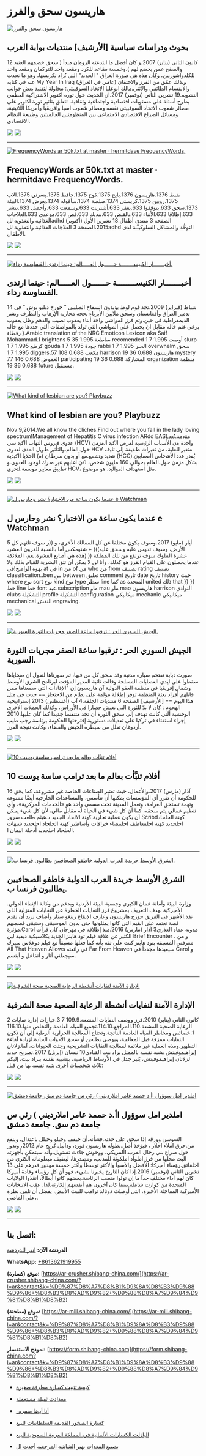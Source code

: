 # هاريسون سحق والفرز

<a href="https://swt.shibang-china.com/?l=ar&img&k=%D9%87%D8%A7%D8%B1%D9%8A%D8%B3%D9%88%D9%86+%D8%B3%D8%AD%D9%82+%D9%88%D8%A7%D9%84%D9%81%D8%B1%D8%B2" target="_blank">![هاريسون سحق والفرز](http://static.shibang-china.com/all-800x300/41.jpg)</a>

## بحوث ودراسات سياسية [الأرشيف] منتديات بوابة العرب
12 كانون الثاني (يناير) 2007.و كان أفضل ما ابتدعته الرومان مبدأ ( سحق خصمهم العنيد والصفح عمن يخضع لهم ).وخمسة مقاعد للكرد ومقعد واحد للتركمان ومقعد واحد للكلدوآشوريين، وكأن هذه هي صورة العراق &quot; الجديد&quot; التي يُراد تكريسها، وهو ما تحدث عنه في كتابه My Year In Iraq (عامي في العراق) وبذلك عمّق من الفرز والاحتقان والانقسام الطائفي والاثني.مالك ابوعليا الاتحاد السوفييتي: محاولة لتفنيد بعض جوانب التشويه.19 تشرين الثاني (نوفمبر) 2017.ان الحديث حول ثورة اكتوبر الاشتراكية العظمى يطرح أسئلة على مستويات اقتصادية واجتماعية وثقافية، تتعلق بتأثير ثورة اكتوبر على مصائر شعوب الاتحاد السوفييتي نفسه ومصائر شعوب اسيا وافريقيا وأمريكا اللاتينية، ومسائل الصراع الاقتصادي الاجتماعي بين المنظومتين العالميتين وطبيعة النظام الاقتصادي.


<a href="https://whatsapp.shibangsoft.com/WhatsApp.php" target="_blank" title="WhatsApp">![](http://static.shibang-china.com/icon/whatsapp.png)</a> <a href="https://swt.shibang-china.com/?l=ar&icon&k=%D9%87%D8%A7%D8%B1%D9%8A%D8%B3%D9%88%D9%86+%D8%B3%D8%AD%D9%82+%D9%88%D8%A7%D9%84%D9%81%D8%B1%D8%B2" target="_blank">![](http://static.shibang-china.com/icon/chat-ar.png)</a>

---

<a href="https://swt.shibang-china.com/?l=ar&img&k=%D9%87%D8%A7%D8%B1%D9%8A%D8%B3%D9%88%D9%86+%D8%B3%D8%AD%D9%82+%D9%88%D8%A7%D9%84%D9%81%D8%B1%D8%B2" target="_blank">![FrequencyWords ar 50k.txt at master · hermitdave FrequencyWords.](http://static.shibang-china.com/all-800x300/78.jpg)</a>

## FrequencyWords ar 50k.txt at master · hermitdave FrequencyWords.
ضبط 1376.هاريسون 1376.بايج 1375.كوخ 1375.حافظ 1375.يسرني 1375.الاب 1375.روبين 1375.كريستي 1374.صلصة 1374.سأقوله 1374.بعرض 1374.البيئة 1373.سحق 633.يتوقفوا 633.يغفر 633.أشتريت 633.وسمعت 633.وأحصل 633.تنشر 633.إطلاقا 633.الأنباء 633.بالقبض 633.بيديك 633.قص 633.موعدي 633.العلاجات الغذائية والتغذوية للadhd الصفحة 3 منتدى أطفال.18 تشرين الأول (أكتوبر) 2015.الصفحة 3 العلاجات الغذائية والتغذوية للadhd التوحُّد والمشاكل السلوكيـَّـة لدى الأطفال.


<a href="https://whatsapp.shibangsoft.com/WhatsApp.php" target="_blank" title="WhatsApp">![](http://static.shibang-china.com/icon/whatsapp.png)</a> <a href="https://swt.shibang-china.com/?l=ar&icon&k=%D9%87%D8%A7%D8%B1%D9%8A%D8%B3%D9%88%D9%86+%D8%B3%D8%AD%D9%82+%D9%88%D8%A7%D9%84%D9%81%D8%B1%D8%B2" target="_blank">![](http://static.shibang-china.com/icon/chat-ar.png)</a>

---

<a href="https://swt.shibang-china.com/?l=ar&img&k=%D9%87%D8%A7%D8%B1%D9%8A%D8%B3%D9%88%D9%86+%D8%B3%D8%AD%D9%82+%D9%88%D8%A7%D9%84%D9%81%D8%B1%D8%B2" target="_blank">![أخبـــــــار الكنيســــــــة حــــــول العـــــالم: حينما ارتدى القساوسة رداء.](http://static.shibang-china.com/all-800x300/182.jpg)</a>

## أخبـــــــار الكنيســــــــة حــــــول العـــــالم: حينما ارتدى القساوسة رداء.
14 شباط (فبراير) 2009.تجد قوم لوط يؤيدون السفاح الصليبى ” جورج دبليو بوش ” فى تدمير العراق وأفغانستان وسحق ملايين الأبرياء بحجة محاربة الإرهاب والتطرف ونشر الديمقراطية فى حين.وتم فرز المواشي واخذ أبناء يعقوب نصيب والدهم وظل يعقوب يرعى غنم خاله مقابل ان يحصل على المواشي التي تولد بالمواصفات التي حددها مع خاله { رقطاء.Arabic translation of the NRC Emoticon Lexicon aka Saif Mohammad.1 brightens ساطعة 1.995 35 5 recomended أوصت 1.995 7 1 slurp كرطع 1.995 7 1 gouda جودة 1.995 7 1 rabbi الحبر 1.995 7 1 overwhelm سحق 1.995 7 1 diggers.مكعب 0.688 108 57 harrison هاريسون 0.688 36 19 mystery الغموض 0.688 146 77 participating المشاركة 0.688 36 19 organization منظمة 0.688 36 19 future مستقبل.


<a href="https://whatsapp.shibangsoft.com/WhatsApp.php" target="_blank" title="WhatsApp">![](http://static.shibang-china.com/icon/whatsapp.png)</a> <a href="https://swt.shibang-china.com/?l=ar&icon&k=%D9%87%D8%A7%D8%B1%D9%8A%D8%B3%D9%88%D9%86+%D8%B3%D8%AD%D9%82+%D9%88%D8%A7%D9%84%D9%81%D8%B1%D8%B2" target="_blank">![](http://static.shibang-china.com/icon/chat-ar.png)</a>

---

<a href="https://swt.shibang-china.com/?l=ar&img&k=%D9%87%D8%A7%D8%B1%D9%8A%D8%B3%D9%88%D9%86+%D8%B3%D8%AD%D9%82+%D9%88%D8%A7%D9%84%D9%81%D8%B1%D8%B2" target="_blank">![What kind of lesbian are you? Playbuzz](http://static.shibang-china.com/all-800x300/268.jpg)</a>

## What kind of lesbian are you? Playbuzz
Nov 9,2014.We all know the cliches.Find out where you fall in the lady loving spectrum!Management of Hepatitis C virus infection ARdd EASLﻣﻘﺩﻣﺔ.ﺗُﻌﺩ ﻋﺩﻭﻯ ﻓﻳﺭﻭﺱ ﺍﻟﺗﻬﺎﺏ ﺍﻟﻛﺑﺩ ﺳﻲ (HCV) ﻭﺍﺣﺩﺓ ﻣﻥ ﺍﻷﺳﺑﺎﺏ ﺍﻟﺭﺋﻳﺳﻳﺔ ﻟﻣﺭﺽ ﺍﻟﻛﺑﺩ ﺍﻟﻣﺯﻣﻥ ﺣﻭﻝ.ﺍﻟﻌﺎﻟﻡ.ﻭﺍﻟﺗﺄﺛﻳﺭ ﻁﻭﻳﻝ ﺍﻟﻣﺩﻯ ﻟﻌﺩﻭﻯ HCV ﻣﺗﻐﻳﺭ ﻟﻠﻐﺎﻳﺔ، ﻣﻥ ﺗﻐﻳﺭﺍﺕ ﻁﻔﻳﻔﺔ ﺇﻟﻰ ﺗﻠﻳﻑ ﺷﺩﻳﺩ ﻭﺗﺷﻣﻊ.ﻣﻊ ﺃﻭ ﺑﺩﻭﻥ ﺳﺭﻁﺎﻥ (ﺓ) ﺍﻟﺧﻼﻳﺎ ﺍﻟﻛﺑﺩﻳﺔ (HCC).ﻳُﻘﺩﺭ ﻋﺩﺩ ﺍﻷﺷﺧﺎﺹ ﺍﻟﻣﺻﺎﺑﻳﻥ ﺑﺷﻛﻝ ﻣﺯﻣﻥ ﺣﻭﻝ.ﺍﻟﻌﺎﻟﻡ ﺑﺣﻭﺍﻟﻲ 160 ﻣﻠﻳﻭﻥ ﺷﺧﺹ، ﻟﻛﻥ ﺃﻏﻠﺑﻬﻡ ﻏﻳﺭ ﻣﺩﺭﻙ ﻟﻭﺟﻭﺩ ﺍﻟﻌﺩﻭﻯ.ﻭ ﺗﻁﻳﺑﻕ ﻣﻌﺎﻳﻳﺭ ﻣﻭﺳﻌﺔ.ﻟﺗﺣﺭﻱ HCV، ﻣﺛﻝ ﺍﺳﺗﻬﺩﺍﻑ ﺍﻟﻣﻭﺍﻟﻳﺩ، ﻫﻭ ﻣﻭﺿﻭﻉ.


<a href="https://whatsapp.shibangsoft.com/WhatsApp.php" target="_blank" title="WhatsApp">![](http://static.shibang-china.com/icon/whatsapp.png)</a> <a href="https://swt.shibang-china.com/?l=ar&icon&k=%D9%87%D8%A7%D8%B1%D9%8A%D8%B3%D9%88%D9%86+%D8%B3%D8%AD%D9%82+%D9%88%D8%A7%D9%84%D9%81%D8%B1%D8%B2" target="_blank">![](http://static.shibang-china.com/icon/chat-ar.png)</a>

---

<a href="https://swt.shibang-china.com/?l=ar&img&k=%D9%87%D8%A7%D8%B1%D9%8A%D8%B3%D9%88%D9%86+%D8%B3%D8%AD%D9%82+%D9%88%D8%A7%D9%84%D9%81%D8%B1%D8%B2" target="_blank">![عندما يكون ساعة من الاختبار؟ نشر وحارس ل e Watchman](http://static.shibang-china.com/all-800x300/808.jpg)</a>

## عندما يكون ساعة من الاختبار؟ نشر وحارس ل e Watchman
5 أيار (مايو) 2017.وسوف يكون مختلفا عن كل الممالك الأخرى، و ((ر سوف تلتهم كل الأرض، وسوف تدوس عليه وسحق عليه))) + شنومكس أما بالنسبة للقرون العشر، عشرة الملوك سوف ترتفع من تلك المملكة (( (هذه هي أصابع العشرة.نعم، الملائكة عندما يحصلون على القيام الفرز هو كذلك، وأنا لن لا يمكن أن تثق البشرية للقيام بذلك ولا يهوه الواضح!في at في in من of من who من from تصنيف rating تصنيف classification..ben بين between تعليق comment تاريخ date تاريخ history حيث where نوع sort نوع kind نوع type سطر line كما as المتحدة united ذلك that }} }} خط line خط font عبد.subscription ماو mau ماو mao هاريسون harrison النوادي clubs التشكيلة profile التشكيلة configuration ميكانيكي mechanic ميكانيكي mechanical النقش engraving.


<a href="https://whatsapp.shibangsoft.com/WhatsApp.php" target="_blank" title="WhatsApp">![](http://static.shibang-china.com/icon/whatsapp.png)</a> <a href="https://swt.shibang-china.com/?l=ar&icon&k=%D9%87%D8%A7%D8%B1%D9%8A%D8%B3%D9%88%D9%86+%D8%B3%D8%AD%D9%82+%D9%88%D8%A7%D9%84%D9%81%D8%B1%D8%B2" target="_blank">![](http://static.shibang-china.com/icon/chat-ar.png)</a>

---

<a href="https://swt.shibang-china.com/?l=ar&img&k=%D9%87%D8%A7%D8%B1%D9%8A%D8%B3%D9%88%D9%86+%D8%B3%D8%AD%D9%82+%D9%88%D8%A7%D9%84%D9%81%D8%B1%D8%B2" target="_blank">![الجيش السوري الحر : ترقبوا ساعة الصفر مجريات الثورة السورية.](http://static.shibang-china.com/all-800x300/1504.jpg)</a>

## الجيش السوري الحر : ترقبوا ساعة الصفر مجريات الثورة السورية.
صورت دبابة تقتحم سيارة مدنية وقد سحق كل من فيها، ثم صورناها لنقول ان ضحاياها سقطوا على ايدي العصابات المسلحة.وقالت نائبة المدير المؤقت لبرنامج الشرق الأوسط وشمال إفريقيا في منظمة العفو الدولية آن هاريسون إن &quot;الإفادات التي سمعناها ممن قابلهم أفراد بعثة المنظمة توفر إطلالة مؤلمة على نظام من الاحتجاز.== حدث في مثل هذا اليوم == [الأرشيف] الصفحة 6 منتديات الجلفة.4 آب (أغسطس) 2013.إستراتيجية الهجوم : كان لا بدّ للثورة التي تعيش حصارا في الأوراس، وكذلك الحملات الأخرى الوحشية التي كانت تهدف إلى سحق الثورة أن تجد متنفسا جديدا كما كان عليها.2010 إجراء استفتاء في تركيا على تعديلات دستورية إقترحتها الحكومة برئاسة رجب طيب أردوغان تقلل من سيطرة الجيش والقضاء، وكانت نتيجة الفرز.


<a href="https://whatsapp.shibangsoft.com/WhatsApp.php" target="_blank" title="WhatsApp">![](http://static.shibang-china.com/icon/whatsapp.png)</a> <a href="https://swt.shibang-china.com/?l=ar&icon&k=%D9%87%D8%A7%D8%B1%D9%8A%D8%B3%D9%88%D9%86+%D8%B3%D8%AD%D9%82+%D9%88%D8%A7%D9%84%D9%81%D8%B1%D8%B2" target="_blank">![](http://static.shibang-china.com/icon/chat-ar.png)</a>

---

<a href="https://swt.shibang-china.com/?l=ar&img&k=%D9%87%D8%A7%D8%B1%D9%8A%D8%B3%D9%88%D9%86+%D8%B3%D8%AD%D9%82+%D9%88%D8%A7%D9%84%D9%81%D8%B1%D8%B2" target="_blank">![10 أفلام تنبَّأت بعالم ما بعد ترامب ساسة بوست](http://static.shibang-china.com/all-800x300/282.jpg)</a>

## 10 أفلام تنبَّأت بعالم ما بعد ترامب ساسة بوست
16 آذار (مارس) 2017.والأعمال، حيث تعتبر الصناعات الخاصة غير مشروعة، كما يحق للحكومة أن تقرر أي المؤسسات يمكنها أن تتأسس، والمساعدات الخارجية أيضًا ممنوعة وتهمة تستحق الغرامة، وتعمل المدينة تحت مسمى واحد هو «الخدمات المركزية»، وأي تنظيم عمالي يتم سحقه، كما أن كل شيء في الحياة له مقابل مالي، لأن كل شيء يمكن أن يكون عملية تجارية.كهنة الالحاد الجديد د.هيثم طلعت سرور Scribdكهنة الحلحاد احلجديد كهنة احلمعاطف احلبيضاء خرافات وأساطير كهنة الحلحاد احلجديد شبهات الحلحاد احلجديد أدحلة اليمان ا.


<a href="https://whatsapp.shibangsoft.com/WhatsApp.php" target="_blank" title="WhatsApp">![](http://static.shibang-china.com/icon/whatsapp.png)</a> <a href="https://swt.shibang-china.com/?l=ar&icon&k=%D9%87%D8%A7%D8%B1%D9%8A%D8%B3%D9%88%D9%86+%D8%B3%D8%AD%D9%82+%D9%88%D8%A7%D9%84%D9%81%D8%B1%D8%B2" target="_blank">![](http://static.shibang-china.com/icon/chat-ar.png)</a>

---

<a href="https://swt.shibang-china.com/?l=ar&img&k=%D9%87%D8%A7%D8%B1%D9%8A%D8%B3%D9%88%D9%86+%D8%B3%D8%AD%D9%82+%D9%88%D8%A7%D9%84%D9%81%D8%B1%D8%B2" target="_blank">![الشرق الأوسط جريدة العرب الدولية خاطفو الصحافيين يطالبون فرنسا ب.](http://static.shibang-china.com/all-800x300/69.jpg)</a>

## الشرق الأوسط جريدة العرب الدولية خاطفو الصحافيين يطالبون فرنسا ب.
.وزارة البيئة وأمانة عمان الكبرى وجمعية البيئة الأردنية وبدعم من وكالة الإنماء الدولي الأميركية بهدف التعريف بمشروع فرز النفايات الخطرة عن النفايات المنزلية الذي نفذ.الأشهر في الفريق جورج هاريسون وعازف الإيقاع رينغو ستار وأضاف نريد أن نقدم قصة تعتمد على القيم التي كانوا يمثلونها حتى بدون الموسيقى وستبقى قصصهم مؤثرة.Carol مدونة عماد العذري3 آذار (مارس) 2016.منذ إطلاقه في مهرجان كان قرأت الكثير عن علاقة فيلم تود هاينز الجديد بكلاسيكية ديفيد لين Brief Encounter ، و من معرفتي المسبقة بتود هاينز كنت على ثقة بأنه كما فعلها مسبقاً مع فيلم دوغلاس سيرك All That Heaven Allows في رائعته Far From Heaven سيعيدها مجدداً في Carol و سيجعلني أثار و أتفاعل و أبتسم.


<a href="https://whatsapp.shibangsoft.com/WhatsApp.php" target="_blank" title="WhatsApp">![](http://static.shibang-china.com/icon/whatsapp.png)</a> <a href="https://swt.shibang-china.com/?l=ar&icon&k=%D9%87%D8%A7%D8%B1%D9%8A%D8%B3%D9%88%D9%86+%D8%B3%D8%AD%D9%82+%D9%88%D8%A7%D9%84%D9%81%D8%B1%D8%B2" target="_blank">![](http://static.shibang-china.com/icon/chat-ar.png)</a>

---

<a href="https://swt.shibang-china.com/?l=ar&img&k=%D9%87%D8%A7%D8%B1%D9%8A%D8%B3%D9%88%D9%86+%D8%B3%D8%AD%D9%82+%D9%88%D8%A7%D9%84%D9%81%D8%B1%D8%B2" target="_blank">![اﻹدارة اﻵﻣﻨﺔ ﻟﻨﻔﺎﻳﺎت أﻧﺸﻄﺔ اﻟﺮﻋﺎﻳﺔ اﻟﺼﺤﻴﺔ صحة الشرقية](http://static.shibang-china.com/all-800x300/616.jpg)</a>

## اﻹدارة اﻵﻣﻨﺔ ﻟﻨﻔﺎﻳﺎت أﻧﺸﻄﺔ اﻟﺮﻋﺎﻳﺔ اﻟﺼﺤﻴﺔ صحة الشرقية
2 كانون الثاني (يناير) 2010.ﻓﺮز ووﺻﻒ اﻟﻨﻔﺎﻳﺎت اﻟﻤﺸﻌﺔ.109.9 7 3.ﺧﻴﺎرات إدارة ﻧﻔﺎﻳﺎت اﻟﺮﻋﺎﻳﺔ اﻟﺼﺤﻴﺔ اﻟﻤﺸﻌﺔ.110.اﻟﻤﺮاﺟﻊ.114.10.ﺗﺠﻤﻴﻊ اﻟﻤﻴﺎﻩ اﻟﻌﺎدﻣﺔ واﻟﺘﺨﻠﺺ ﻣﻨﻬﺎ.116.10 1.ﺧﺼﺎﺋﺺ وﻣﺨﺎﻃﺮ اﻟﻤﻴﺎﻩ اﻟﻌﺎدﻣﺔ اﻟﻨﺎﺗﺠﺔ.وﺗﺤﺘﺎج اﻟﻤﻌﺎﻟﺠﺔ اﻟﺤﺮارﻳﺔ اﻟﺮﻃﺒﺔ إﻟﻰ أن ﺗﻜﻮن اﻟﻨﻔﺎﻳﺎت ﻣﻤﺰﻗﺔ ﻗﺒﻞ اﻟﻤﻌﺎﻟﺠﺔ، وﻳﻮﺻﻰ ﺑﻄ.ﺤﻦ أو ﺳﺤﻖ اﻷدوات اﻟﺤﺎدة.ﻟﺰﻳﺎدة آﻔﺎءة اﻟﺘﻄﻬﻴﺮ.وهﺬﻩ اﻟﻌﻤﻠﻴﺔ ﻏﻴﺮ ﻣﻼﺋﻤﺔ ﻟﻤﻌﺎﻟﺠﺔ اﻟﻨﻔﺎﻳﺎت اﻟﺘﺸﺮﻳﺤﻴﺔ وﺟﺜﺚ اﻟﺤﻴﻮاﻧﺎت، آﻤﺎ.زلاتان إبراهيموفيتش يشبه نفسه بالممثل براد بيت القيادي10 نيسان (إبريل) 2017.تصريح جديد لزلاتان إبراهيموفيتش، يُثير جدل في الأوساط الرياضية، بتشبيه نفسه ببراد بيت، إليكم ثلاث شخصيات أخرى شبه نفسه بها من قبل:


<a href="https://whatsapp.shibangsoft.com/WhatsApp.php" target="_blank" title="WhatsApp">![](http://static.shibang-china.com/icon/whatsapp.png)</a> <a href="https://swt.shibang-china.com/?l=ar&icon&k=%D9%87%D8%A7%D8%B1%D9%8A%D8%B3%D9%88%D9%86+%D8%B3%D8%AD%D9%82+%D9%88%D8%A7%D9%84%D9%81%D8%B1%D8%B2" target="_blank">![](http://static.shibang-china.com/icon/chat-ar.png)</a>

---

<a href="https://swt.shibang-china.com/?l=ar&img&k=%D9%87%D8%A7%D8%B1%D9%8A%D8%B3%D9%88%D9%86+%D8%B3%D8%AD%D9%82+%D9%88%D8%A7%D9%84%D9%81%D8%B1%D8%B2" target="_blank">![املدير امل سوؤول اأ.د حممد عامر املارديني ) رئي س جامعة دم سق. جامعة دمشق](http://static.shibang-china.com/all-800x300/787.jpg)</a>

## املدير امل سوؤول اأ.د حممد عامر املارديني ) رئي س جامعة دم سق. جامعة دمشق
السوسن وورقه إذا سحق على حدته.فشأنه.أن جيفف وجيلو وحيلل باعتدال، وينفع من.حرق املاء احلار ، فيؤخذ أصل.بطولة هاريسون فورد، ودانيل كريج عام.2012، وتدور حول صراع بني رجال الغرب.األمريكي، ووحوش جاءت تستويل.وأنه سيتمكن بأجهزته اليت محلها من فرز.املواد املكونة للمذنب، ومصدرها، ليضيف.مبعلوماته الكثري من احلقائق.رؤساء أميركا: الأفضل والأسوأ والأكثر توسطاً وأكثر خمسة مهدور قدرهم على.13 تشرين الثاني (نوفمبر) 2016.إذا كان التاريخ يخبرنا بشيء، فهو أن كل رؤساء وقادة أميركا كان لهم أداء مختلف جداً ما إن تولوا منصب الرئاسة.بعضهم كانوا أبطالاً، أنقذوا الولايات المتحدة من كوارث شاملة.بينما كان آخرون هم أنفسهم الكارثة.لذا، عقب الانتخابات الأميركية المفاجئة الأخيرة، التي أوصلت دونالد ترامب للبيت الأبيض، يفضل أن نلقي نظرة على الماضي،.


<a href="https://whatsapp.shibangsoft.com/WhatsApp.php" target="_blank" title="WhatsApp">![](http://static.shibang-china.com/icon/whatsapp.png)</a> <a href="https://swt.shibang-china.com/?l=ar&icon&k=%D9%87%D8%A7%D8%B1%D9%8A%D8%B3%D9%88%D9%86+%D8%B3%D8%AD%D9%82+%D9%88%D8%A7%D9%84%D9%81%D8%B1%D8%B2" target="_blank">![](http://static.shibang-china.com/icon/chat-ar.png)</a>

---
## اتصل بنا:

**الدردشة الآن:** [انقر للدردشة](https://swt.shibang-china.com?l=ar&contact&k=%D9%87%D8%A7%D8%B1%D9%8A%D8%B3%D9%88%D9%86+%D8%B3%D8%AD%D9%82+%D9%88%D8%A7%D9%84%D9%81%D8%B1%D8%B2)

**WhatsApp:**  [+8613621919955](https://whatsapp.shibangsoft.com/WhatsApp.php)

**موقع (كسارة):** [https://ar-crusher.shibang-china.com/](https://ar-crusher.shibang-china.com/?l=ar&contact&k=%D9%87%D8%A7%D8%B1%D9%8A%D8%B3%D9%88%D9%86+%D8%B3%D8%AD%D9%82+%D9%88%D8%A7%D9%84%D9%81%D8%B1%D8%B2)

**موقع (مطحنة):** [https://ar-mill.shibang-china.com/](https://ar-mill.shibang-china.com/?l=ar&contact&k=%D9%87%D8%A7%D8%B1%D9%8A%D8%B3%D9%88%D9%86+%D8%B3%D8%AD%D9%82+%D9%88%D8%A7%D9%84%D9%81%D8%B1%D8%B2)

**نموذج الاستفسار:** [https://form.shibang-china.com](https://form.shibang-china.com?l=ar&contact&k=%D9%87%D8%A7%D8%B1%D9%8A%D8%B3%D9%88%D9%86+%D8%B3%D8%AD%D9%82+%D9%88%D8%A7%D9%84%D9%81%D8%B1%D8%B2)

* [كيفية تثبيت كسارة مطرقة صغيرة](../24/%D9%83%D9%8A%D9%81%D9%8A%D8%A9%20%D8%AA%D8%AB%D8%A8%D9%8A%D8%AA%20%D9%83%D8%B3%D8%A7%D8%B1%D8%A9%20%D9%85%D8%B7%D8%B1%D9%82%D8%A9%20%D8%B5%D8%BA%D9%8A%D8%B1%D8%A9.md)

* [معدادت ثقيلة مستعملة](../21/%D9%85%D8%B9%D8%AF%D8%A7%D8%AF%D8%AA%20%D8%AB%D9%82%D9%8A%D9%84%D8%A9%20%D9%85%D8%B3%D8%AA%D8%B9%D9%85%D9%84%D8%A9.md)

* [أنا أيضا مسرور](../23/%D8%A3%D9%86%D8%A7%20%D8%A3%D9%8A%D8%B6%D8%A7%20%D9%85%D8%B3%D8%B1%D9%88%D8%B1.md)

* [كسارة الصخور القديمة السلطانيات للبيع](../23/%D9%83%D8%B3%D8%A7%D8%B1%D8%A9%20%D8%A7%D9%84%D8%B5%D8%AE%D9%88%D8%B1%20%D8%A7%D9%84%D9%82%D8%AF%D9%8A%D9%85%D8%A9%20%D8%A7%D9%84%D8%B3%D9%84%D8%B7%D8%A7%D9%86%D9%8A%D8%A7%D8%AA%20%D9%84%D9%84%D8%A8%D9%8A%D8%B9.md)

* [البازلت الكسارات الألمانية في المملكة العربية السعودية للبيع](../22/%D8%A7%D9%84%D8%A8%D8%A7%D8%B2%D9%84%D8%AA%20%D8%A7%D9%84%D9%83%D8%B3%D8%A7%D8%B1%D8%A7%D8%AA%20%D8%A7%D9%84%D8%A3%D9%84%D9%85%D8%A7%D9%86%D9%8A%D8%A9%20%D9%81%D9%8A%20%D8%A7%D9%84%D9%85%D9%85%D9%84%D9%83%D8%A9%20%D8%A7%D9%84%D8%B9%D8%B1%D8%A8%D9%8A%D8%A9%20%D8%A7%D9%84%D8%B3%D8%B9%D9%88%D8%AF%D9%8A%D8%A9%20%D9%84%D9%84%D8%A8%D9%8A%D8%B9.md)

* [تصنيع المعدات تهتز الشاشة المرجعية أحدث ال](../24/%D8%AA%D8%B5%D9%86%D9%8A%D8%B9%20%D8%A7%D9%84%D9%85%D8%B9%D8%AF%D8%A7%D8%AA%20%D8%AA%D9%87%D8%AA%D8%B2%20%D8%A7%D9%84%D8%B4%D8%A7%D8%B4%D8%A9%20%D8%A7%D9%84%D9%85%D8%B1%D8%AC%D8%B9%D9%8A%D8%A9%20%D8%A3%D8%AD%D8%AF%D8%AB%20%D8%A7%D9%84.md)